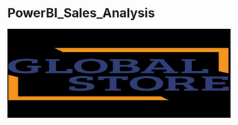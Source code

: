 # PowerBI_Sales_Analysis
                               
<p align="center">
<img src="globalstore.jpg" width="600" height="200" />
</p>
